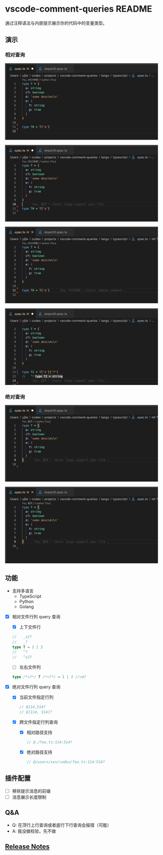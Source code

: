 # vscode-comment-queries README

通过注释语法与内嵌提示展示你的代码中的变量类型。

## 演示

### 相对查询

![pre-line-point](./images/pre-line-point.gif)

![next-line-point](./images/next-line-point.gif)

![left-right-point](./images/left-right-point.gif)

![cross-line-point](./images/cross-line-point.gif)

### 绝对查询

![absolute-point](./images/abs-in-cur-file.gif)

![cross-file-point](./images/cross-file-point.gif)

## 功能

* 支持多语言
  * TypeScript
  * Python
  * Golang

* [x] 相对文件行列 query 查询
    * [x] 上下文件行

    ```ts
    //   _x2?
    //   _?
    type T = 1 | 2
    //   ^?
    //   ^x2?
    ```

    * [ ] 左右文件列

    ```ts
    type /*>?*/ T /*<?*/ = 1 | 2 //<4?
    ```

* [x] 绝对文件行列 query 查询
    * [x] 当前文件指定行列

        ```ts
        // @114,514?
        // @[114, 514]?
        ```

    * [x] 跨文件指定行列查询
        * [x] 相对路径支持

            ```ts
            // @./foo.ts:114:514?
            ```

        * [x] 绝对路径支持

            ```ts
            // @/users/xxx/codes/foo.ts:114:514?
            ```

## 插件配置

* [ ] 移除提示消息的前缀
* [ ] 消息展示长度限制

## Q&A

* Q: 在顶行上行查询或者底行下行查询会报错（可能）
* A: 我没做校验，先不做

## [Release Notes](./CHANGELOG.md)
